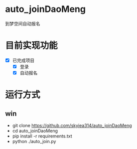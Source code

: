 # auto_joinDaoMeng
到梦空间自动报名


# 目前实现功能
- [x] 已完成项目
  - [x] 登录
  - [x] 自动报名
  
# 运行方式

## win 

- git clone https://github.com/skyiea314/auto_joinDaoMeng
- cd auto_joinDaoMeng
- pip install -r requirements.txt
- python ./auto_join.py

  
  
  
